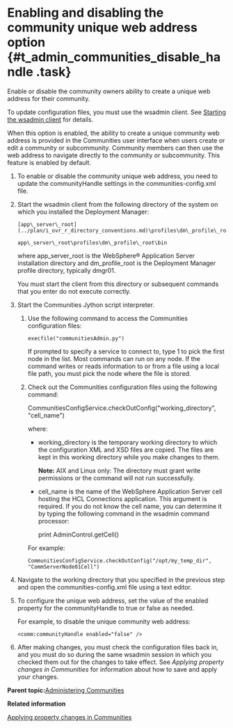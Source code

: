 # Enabling and disabling the community unique web address option {#t_admin_communities_disable_handle .task}

Enable or disable the community owners ability to create a unique web address for their community.

To update configuration files, you must use the wsadmin client. See [Starting the wsadmin client](t_admin_wsadmin_starting.md) for details.

When this option is enabled, the ability to create a unique community web address is provided in the Communities user interface when users create or edit a community or subcommunity. Community members can then use the web address to navigate directly to the community or subcommunity. This feature is enabled by default.

1.  To enable or disable the community unique web address, you need to update the communityHandle settings in the communities-config.xml file.
2.  Start the wsadmin client from the following directory of the system on which you installed the Deployment Manager:

    ```
    [app\_server\_root](../plan/i_ovr_r_directory_conventions.md)\profiles\dm\_profile\_root\bin
    ```

    ```
    app\_server\_root\profiles\dm\_profile\_root\bin
    ```

    where app\_server\_root is the WebSphere® Application Server installation directory and dm\_profile\_root is the Deployment Manager profile directory, typically dmgr01.

    You must start the client from this directory or subsequent commands that you enter do not execute correctly.

3.  Start the Communities Jython script interpreter.

    1.  Use the following command to access the Communities configuration files:

        ```
        execfile("communitiesAdmin.py")
        ```

        If prompted to specify a service to connect to, type 1 to pick the first node in the list. Most commands can run on any node. If the command writes or reads information to or from a file using a local file path, you must pick the node where the file is stored.

    2.  Check out the Communities configuration files using the following command:

        CommunitiesConfigService.checkOutConfig\("working\_directory", "cell\_name"\)

        where:

        -   working\_directory is the temporary working directory to which the configuration XML and XSD files are copied. The files are kept in this working directory while you make changes to them.

            **Note:** AIX and Linux only: The directory must grant write permissions or the command will not run successfully.

        -   cell\_name is the name of the WebSphere Application Server cell hosting the HCL Connections application. This argument is required. If you do not know the cell name, you can determine it by typing the following command in the wsadmin command processor:

            print AdminControl.getCell\(\)

        For example:

        ```
        CommunitiesConfigService.checkOutConfig("/opt/my_temp_dir", "CommServerNode01Cell")
        ```

4.  Navigate to the working directory that you specified in the previous step and open the communities-config.xml file using a text editor.

5.  To configure the unique web address, set the value of the enabled property for the communityHandle to true or false as needed.

    For example, to disable the unique community web address:

    ```
    <comm:communityHandle enabled="false" />
    ```

6.  After making changes, you must check the configuration files back in, and you must do so during the same wsadmin session in which you checked them out for the changes to take effect. See *Applying property changes in Communities* for information about how to save and apply your changes.


**Parent topic:**[Administering Communities](../admin/c_admin_communities_intro.md)

**Related information**  


[Applying property changes in Communities](../admin/t_admin_communities_save_changes.md)

